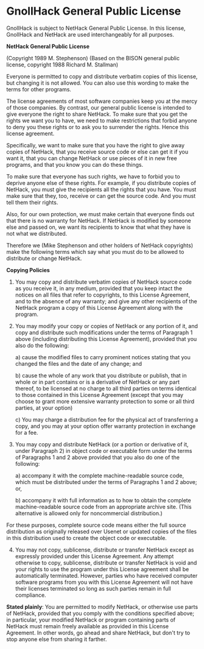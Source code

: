 # GnollHack General Public License

GnollHack is subject to NetHack General Public License. In this license, GnollHack and NetHack are used interchangeably for all purposes.


**NetHack General Public License**

(Copyright 1989 M. Stephenson)
(Based on the BISON general public license, copyright 1988 Richard M. Stallman)

Everyone is permitted to copy and distribute verbatim copies of this license, but changing it is not allowed.  You can also use this wording to make the terms for other programs.

The license agreements of most software companies keep you at the mercy of those companies.  By contrast, our general public license is intended to give everyone the right to share NetHack.  To make sure that you get the rights we want you to have, we need to make restrictions that forbid anyone to deny you these rights or to ask you to surrender the rights.  Hence this license agreement.

Specifically, we want to make sure that you have the right to give away copies of NetHack, that you receive source code or else can get it if you want it, that you can change NetHack or use pieces of it in new free programs, and that you know you can do these things.

To make sure that everyone has such rights, we have to forbid you to deprive anyone else of these rights.  For example, if you distribute copies of NetHack, you must give the recipients all the rights that you have.  You must make sure that they, too, receive or can get the source code.  And you must tell them their rights.

Also, for our own protection, we must make certain that everyone finds out that there is no warranty for NetHack.  If NetHack is modified by someone else and passed on, we want its recipients to know that what they have is not what we distributed.

Therefore we (Mike Stephenson and other holders of NetHack copyrights) make the following terms which say what you must do to be allowed to distribute or change NetHack.


**Copying Policies**

1. You may copy and distribute verbatim copies of NetHack source code as you receive it, in any medium, provided that you keep intact the notices on all files that refer to copyrights, to this License Agreement, and to the absence of any warranty; and give any other recipients of the NetHack program a copy of this License Agreement along with the program.

2. You may modify your copy or copies of NetHack or any portion of it, and copy and distribute such modifications under the terms of Paragraph 1 above (including distributing this License Agreement), provided that you also do the following:

    a) cause the modified files to carry prominent notices stating that you changed the files and the date of any change; and

    b) cause the whole of any work that you distribute or publish, that in whole or in part contains or is a derivative of NetHack or any part thereof, to be licensed at no charge to all third parties on terms identical to those contained in this License Agreement (except that you may choose to grant more extensive warranty protection to some or all third parties, at your option)

    c) You may charge a distribution fee for the physical act of transferring a copy, and you may at your option offer warranty protection in exchange for a fee.

3. You may copy and distribute NetHack (or a portion or derivative of it, under Paragraph 2) in object code or executable form under the terms of  Paragraphs 1 and 2 above provided that you also do one of the following:

    a) accompany it with the complete machine-readable source code, which must be distributed under the terms of Paragraphs 1 and 2 above; or,

    b) accompany it with full information as to how to obtain the complete machine-readable source code from an appropriate archive site.  (This alternative is allowed only for noncommercial distribution.)

For these purposes, complete source code means either the full source distribution as originally released over Usenet or updated copies of the files in this distribution used to create the object code or executable.

4. You may not copy, sublicense, distribute or transfer NetHack except as expressly provided under this License Agreement.  Any attempt otherwise to copy, sublicense, distribute or transfer NetHack is void and your rights to use the program under this License agreement shall be automatically terminated.  However, parties who have received computer software programs from you with this License Agreement will not have their licenses terminated so long as such parties remain in full compliance.


**Stated plainly**:  You are permitted to modify NetHack, or otherwise use parts of NetHack, provided that you comply with the conditions specified above; in particular, your modified NetHack or program containing parts of NetHack must remain freely available as provided in this License Agreement.  In other words, go ahead and share NetHack, but don't try to stop anyone else from sharing it farther.
